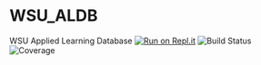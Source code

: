 # WSU_ALDB
WSU Applied Learning Database
[![Run on Repl.it](https://repl.it/badge/github/WSUCS665/WSU_ALDB)](https://repl.it/github/WSUCS665/WSU_ALDB)
![Build Status](https://github.com/WSUCS665/WSU_ALDB/workflows/Python%20application/badge.svg?branch=dev)
![Coverage](https://github.com/WSUCS665/WSU_ALDB/blob/feat/initial_setup/coverage.svg)